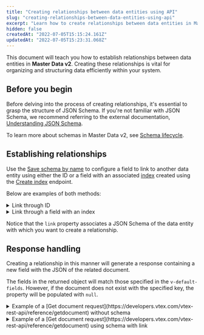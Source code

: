 ```yaml
---
title: "Creating relationships between data entities using API"
slug: "creating-relationships-between-data-entities-using-api"
excerpt: "Learn how to create relationships between data entities in Master Data v2."
hidden: false
createdAt: "2022-07-05T15:15:24.161Z"
updatedAt: "2022-07-05T15:23:31.068Z"
---
```


This document will teach you how to establish relationships between data entities in **Master Data v2**. Creating these relationships is vital for organizing and structuring data efficiently within your system.

## Before you begin

Before delving into the process of creating relationships, it's essential to grasp the structure of JSON Schema. If you're not familiar with JSON Schema, we recommend referring to the external documentation, [Understanding JSON Schema](https://json-schema.org/understanding-json-schema).

To learn more about schemas in Master Data v2, see [Schema lifecycle](https://developers.vtex.com/docs/guides/master-data-schema-lifecycle).

## Establishing relationships

Use the [Save schema by name](https://developers.vtex.com/docs/api-reference/master-data-api-v2#put-/api/dataentities/-dataEntityName-/schemas/-schemaName-) to configure a field to link to another data entity using either the ID or a field with an associated [index](https://developers.vtex.com/docs/guides/master-data-components#index) created using the [Create index](https://developers.vtex.com/docs/api-reference/master-data-api-v2#put-/api/dataentities/-dataEntityName-/indices) endpoint.

Below are examples of both methods:

<details>
<summary>Link through ID</summary>

```json
{
	"properties": {
		"clientEmail": { "type": "string" },
		"address": {
			"type": "string",
			"link": "https://vtexaccount.vtexcommercestable.com.br/api/dataentities/address/schemas/address-schema-v1"
		}
	}
}
```

</details>

<details>
<summary>Link through a field with an index</summary>

```json
{
	"properties": {
		"clientEmail": { "type": "string" },
		"addressName": {
			"type": "string",
			"link": "https://vtexaccount.vtexcommercestable.com.br/api/dataentities/address/schemas/address-schema-v1",
			"linked_field": "addressName"
		}
	}
}
```

</details>

Notice that the `link` property associates a JSON Schema of the data entity with which you want to create a relationship.

## Response handling

Creating a relationship in this manner will generate a response containing a new field with the JSON of the related document. 

The fields in the returned object will match those specified in the `v-default-fields`. However, if the document does not exist with the specified key, the property will be populated with `null`. 

<details>
<summary>Example of a [Get document request](https://developers.vtex.com/vtex-rest-api/reference/getdocument) without schema</summary>

**PATH:** `/api/dataentities/client/documents/{id}`

```json
{
	"clientEmail": "vtext@mail.com",
	"address": "1"
}
```

</details>

<details>
<summary>Example of a [Get document request](https://developers.vtex.com/vtex-rest-api/reference/getdocument) using schema with link</summary>

**PATH:** `/api/dataentities/client/documents/{id}`

```json
{
	"clientEmail": "vtext@mail.com",
	"address": "1"
	"address_linked": {
		"id": "1"
		"city": "Rio de Janeiro"
	}
}
```

</details>
